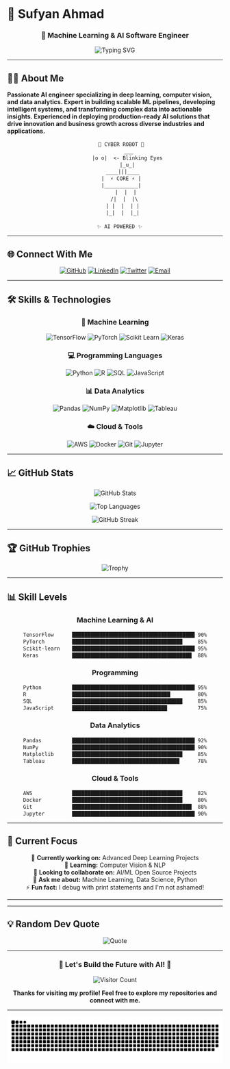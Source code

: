 # 🤖 Sufyan Ahmad

<div align="center">
  
### 🚀 Machine Learning & AI Software Engineer

![Typing SVG](https://readme-typing-svg.herokuapp.com?font=Fira+Code&size=22&duration=3000&pause=1000&color=00FFFF&center=true&vCenter=true&width=600&lines=Machine+Learning+Engineer;Deep+Learning+Specialist;Data+Analytics+Expert;AI+Software+Developer)

</div>

---

## 👨‍💻 About Me

**Passionate AI engineer specializing in deep learning, computer vision, and data analytics. Expert in building scalable ML pipelines, developing intelligent systems, and transforming complex data into actionable insights. Experienced in deploying production-ready AI solutions that drive innovation and business growth across diverse industries and applications.**

<div align="center">

```ascii
    🤖 CYBER ROBOT 🤖
         ___
        |o o|  <- Blinking Eyes
        |_u_|
     ____|||____
    |  ⚡ CORE ⚡ |
    |___________|
       |  |  |
      /|  |  |\
     | |  |  | |
     |_|  |  |_|
       
   ✨ AI POWERED ✨
```

</div>

---

## 🌐 Connect With Me

<div align="center">

[![GitHub](https://img.shields.io/badge/GitHub-100000?style=for-the-badge&logo=github&logoColor=white)]([https://github.com/yourusername](https://github.com/Sufyan-work81))
[![LinkedIn](https://img.shields.io/badge/LinkedIn-0077B5?style=for-the-badge&logo=linkedin&logoColor=white)]([https://linkedin.com/in/yourusername](https://www.linkedin.com/in/sufyan-anayat-ali-90488a292/))
[![Twitter](https://img.shields.io/badge/Twitter-1DA1F2?style=for-the-badge&logo=twitter&logoColor=white)](https://twitter.com/yourusername)
[![Email](https://img.shields.io/badge/Email-D14836?style=for-the-badge&logo=gmail&logoColor=white)](mailto:portfoliosufyan@gmail.com)

</div>

---

## 🛠️ Skills & Technologies

<div align="center">

### 🧠 Machine Learning
![TensorFlow](https://img.shields.io/badge/TensorFlow-FF6F00?style=for-the-badge&logo=tensorflow&logoColor=white)
![PyTorch](https://img.shields.io/badge/PyTorch-EE4C2C?style=for-the-badge&logo=pytorch&logoColor=white)
![Scikit Learn](https://img.shields.io/badge/scikit_learn-F7931E?style=for-the-badge&logo=scikit-learn&logoColor=white)
![Keras](https://img.shields.io/badge/Keras-D00000?style=for-the-badge&logo=Keras&logoColor=white)

### 💻 Programming Languages
![Python](https://img.shields.io/badge/Python-FFD43B?style=for-the-badge&logo=python&logoColor=blue)
![R](https://img.shields.io/badge/R-276DC3?style=for-the-badge&logo=r&logoColor=white)
![SQL](https://img.shields.io/badge/MySQL-005C84?style=for-the-badge&logo=mysql&logoColor=white)
![JavaScript](https://img.shields.io/badge/JavaScript-323330?style=for-the-badge&logo=javascript&logoColor=F7DF1E)

### 📊 Data Analytics
![Pandas](https://img.shields.io/badge/Pandas-2C2D72?style=for-the-badge&logo=pandas&logoColor=white)
![NumPy](https://img.shields.io/badge/Numpy-777BB4?style=for-the-badge&logo=numpy&logoColor=white)
![Matplotlib](https://img.shields.io/badge/Matplotlib-11557c?style=for-the-badge&logo=python&logoColor=white)
![Tableau](https://img.shields.io/badge/Tableau-E97627?style=for-the-badge&logo=Tableau&logoColor=white)

### ☁️ Cloud & Tools
![AWS](https://img.shields.io/badge/Amazon_AWS-FF9900?style=for-the-badge&logo=amazonaws&logoColor=white)
![Docker](https://img.shields.io/badge/Docker-2CA5E0?style=for-the-badge&logo=docker&logoColor=white)
![Git](https://img.shields.io/badge/GIT-E44C30?style=for-the-badge&logo=git&logoColor=white)
![Jupyter](https://img.shields.io/badge/Jupyter-F37626.svg?&style=for-the-badge&logo=Jupyter&logoColor=white)

</div>

---

## 📈 GitHub Stats

<div align="center">

![GitHub Stats](https://github-readme-stats.vercel.app/api?username=yourusername&show_icons=true&theme=radical&hide_border=true&bg_color=0D1117&title_color=00FFFF&icon_color=00FFFF&text_color=FFFFFF)

![Top Languages](https://github-readme-stats.vercel.app/api/top-langs/?username=yourusername&layout=compact&theme=radical&hide_border=true&bg_color=0D1117&title_color=00FFFF&text_color=FFFFFF)

![GitHub Streak](https://github-readme-streak-stats.herokuapp.com/?user=yourusername&theme=radical&hide_border=true&background=0D1117&stroke=00FFFF&ring=00FFFF&fire=FF00FF&currStreakLabel=FFFFFF)

</div>

---

## 🏆 GitHub Trophies

<div align="center">

![Trophy](https://github-profile-trophy.vercel.app/?username=yourusername&theme=radical&no-frame=true&no-bg=true&margin-w=4&column=7)

</div>

---

## 📊 Skill Levels

<div align="center">

### Machine Learning & AI
```
TensorFlow      ████████████████████████████████████████ 90%
PyTorch         ████████████████████████████████████     85%
Scikit-learn    ████████████████████████████████████████ 95%
Keras           ███████████████████████████████████████  88%
```

### Programming
```
Python          ████████████████████████████████████████ 95%
R               ████████████████████████████████         80%
SQL             ████████████████████████████████████     85%
JavaScript      ███████████████████████████████          75%
```

### Data Analytics
```
Pandas          ████████████████████████████████████████ 92%
NumPy           ████████████████████████████████████████ 90%
Matplotlib      ████████████████████████████████████     85%
Tableau         ███████████████████████████████████      78%
```

### Cloud & Tools
```
AWS             ████████████████████████████████████     82%
Docker          ████████████████████████████████████     80%
Git             ███████████████████████████████████████  88%
Jupyter         ████████████████████████████████████████ 90%
```

</div>

---

## 🎯 Current Focus

<div align="center">

🔭 **Currently working on:** Advanced Deep Learning Projects  
🌱 **Learning:** Computer Vision & NLP  
👯 **Looking to collaborate on:** AI/ML Open Source Projects  
💬 **Ask me about:** Machine Learning, Data Science, Python  
⚡ **Fun fact:** I debug with print statements and I'm not ashamed!

</div>

---

---

## 💡 Random Dev Quote

<div align="center">

![Quote](https://quotes-github-readme.vercel.app/api?type=horizontal&theme=radical)

</div>

---

<div align="center">

### 🚀 Let's Build the Future with AI! 🤖

![Visitor Count](https://komarev.com/ghpvc/?username=yourusername&color=00FFFF&style=flat-square&label=Profile+Views)

**Thanks for visiting my profile! Feel free to explore my repositories and connect with me.**

</div>

---

<div align="center">
  <img src="https://raw.githubusercontent.com/platane/snk/output/github-contribution-grid-snake-dark.svg" alt="Snake animation" />
</div>
